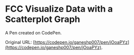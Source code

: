 # FCC Visualize Data with a Scatterplot Graph

A Pen created on CodePen.

Original URL: [https://codepen.io/ganeshp007/pen/jOoaPYz](https://codepen.io/ganeshp007/pen/jOoaPYz).

